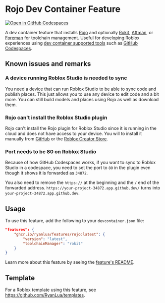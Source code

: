 # Rojo Dev Container Feature

[![Open in GitHub Codespaces](https://github.com/codespaces/badge.svg)](https://codespaces.new/RyanLua/features?quickstart=1)

A dev container feature that installs [Rojo](https://rojo.space/) and optionally [Rokit](https://github.com/rojo-rbx/rokit), [Aftman](https://github.com/LPGhatguy/aftman), or [Foreman](https://github.com/Roblox/foreman) for toolchain management. Useful for developing Roblox experiences using [dev container supported tools](https://containers.dev/supporting.html) such as [GitHub Codespaces](https://github.com/features/codespaces).

## Known issues and remarks

### A device running Roblox Studio is needed to sync

You need a device that can run Roblox Studio to be able to sync code and publish places. This just allows you to use any device to edit code and a bit more. You can still build models and places using Rojo as well as download them.

### Rojo can't install the Roblox Studio plugin

Rojo can't install the Rojo plugin for Roblox Studio since it is running in the cloud and does not have access to your device. You will to install it manually from [GitHub](https://github.com/rojo-rbx/rojo/releases) or the [Roblox Creator Store](https://create.roblox.com/store/asset/13916111004).

### Port needs to be 80 on Roblox Studio

Because of how GitHub Codespaces works, if you want to sync to Roblox Studio in a codespace, you need to set the port to `80` in the plugin even though it shows it is forwarded as `34872`.

You also need to remove the `https://` at the beginning and the `/` end of the forwarded address. `https://your-project-34872.app.github.dev/` turns into `your-project-34872.app.github.dev`.

## Usage

To use this feature, add the following to your `devcontainer.json` file:

```json
"features": {
	"ghcr.io/ryanlua/features/rojo:latest": {
		"version": "latest",
		"toolchainManager": "rokit"
	}
}
```

Learn more about this feature by seeing the [feature's README](https://github.com/RyanLua/features/tree/main/src/rojo).

## Template

For a Roblox template using this feature, see https://github.com/RyanLua/templates.

